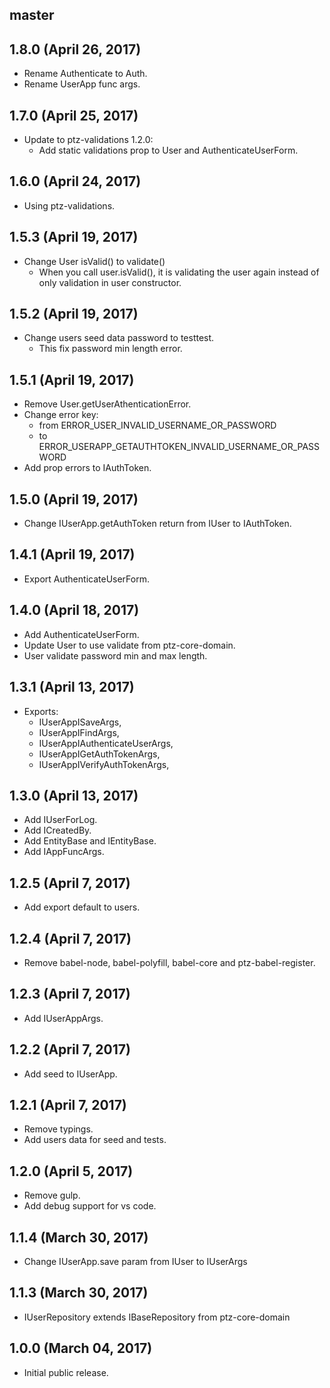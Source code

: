 ## master


## 1.8.0 (April 26, 2017)

* Rename Authenticate to Auth.
* Rename UserApp func args.

## 1.7.0 (April 25, 2017)

* Update to ptz-validations 1.2.0:
    - Add static validations prop to User and AuthenticateUserForm.

## 1.6.0 (April 24, 2017)

* Using ptz-validations.

## 1.5.3 (April 19, 2017)

* Change User isValid() to validate()
    - When you call user.isValid(), it is validating the user again instead of only validation in user constructor.

## 1.5.2 (April 19, 2017)

* Change users seed data password to testtest.
    - This fix password min length error.

## 1.5.1 (April 19, 2017)

* Remove User.getUserAthenticationError.
* Change error key:
	- from ERROR_USER_INVALID_USERNAME_OR_PASSWORD
	- to ERROR_USERAPP_GETAUTHTOKEN_INVALID_USERNAME_OR_PASSWORD
* Add prop errors to IAuthToken.

## 1.5.0 (April 19, 2017)

* Change IUserApp.getAuthToken return from IUser to IAuthToken.

## 1.4.1 (April 19, 2017)

* Export AuthenticateUserForm.

## 1.4.0 (April 18, 2017)

* Add AuthenticateUserForm.
* Update User to use validate from ptz-core-domain.
* User validate password min and max length.

## 1.3.1 (April 13, 2017)

* Exports:
    - IUserAppISaveArgs,
    - IUserAppIFindArgs,
    - IUserAppIAuthenticateUserArgs,
    - IUserAppIGetAuthTokenArgs,
    - IUserAppIVerifyAuthTokenArgs,

## 1.3.0 (April 13, 2017)

* Add IUserForLog.
* Add ICreatedBy.
* Add EntityBase and IEntityBase.
* Add IAppFuncArgs.

## 1.2.5 (April 7, 2017)

* Add export default to users.

## 1.2.4 (April 7, 2017)

* Remove babel-node, babel-polyfill, babel-core and ptz-babel-register.

## 1.2.3 (April 7, 2017)

* Add IUserAppArgs.

## 1.2.2 (April 7, 2017)

* Add seed to IUserApp.

## 1.2.1 (April 7, 2017)

* Remove typings.
* Add users data for seed and tests.

## 1.2.0 (April 5, 2017)

* Remove gulp.
* Add debug support for vs code.

## 1.1.4 (March 30, 2017)

* Change IUserApp.save param from IUser to IUserArgs

## 1.1.3 (March 30, 2017)

* IUserRepository extends IBaseRepository from ptz-core-domain

## 1.0.0 (March 04, 2017)

* Initial public release.
